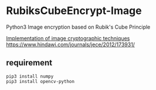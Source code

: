 # RubiksCubeEncrypt-Image
Python3 Image encryption based on Rubik's Cube Principle

[Implementation of image cryptographic techniques](#https://www.hindawi.com/journals/jece/2012/173931/)
https://www.hindawi.com/journals/jece/2012/173931/

## requirement
```shell
pip3 install numpy
pip3 install opencv-python
```
